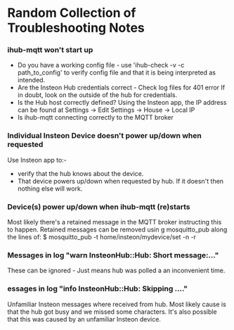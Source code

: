 # Random Collection of Troubleshooting Notes

### ihub-mqtt won't start up
- Do you have a working config file - use 'ihub-check -v -c path_to_config' to verify config file and that it is being
interpreted as intended.
- Are the Insteon Hub credentials correct - Check log files for 401 error
  If in doubt, look on the outside of the hub for credentials.
- Is the Hub host correctly defined? Using the Insteon app, the IP address can be found at
  Settings -> Edit Settings -> House -> Local IP
- Is ihub-mqtt connecting correctly to the MQTT broker

### Individual Insteon Device doesn't power up/down when requested

Use Insteon app to:-
- verify that the hub knows about the device.
- That device powers up/down when requested by hub. If it doesn't then nothing else will work.

### Device(s) power up/down when ihub-mqtt (re)starts

Most likely there's a retained message in the MQTT broker instructing this to happen. Retained messages can be removed usin
g mosquitto_pub along the lines of:
  $ mosquitto_pub -t home/insteon/mydevice/set -n -r

### Messages in log "warn  InsteonHub::Hub: Short message:..."

These can be ignored - Just means hub was polled a an inconvenient time.

### essages in log "info  InsteonHub::Hub: Skipping ...."

Unfamiliar Insteon messages where received from hub. Most likely cause is that the hub got busy and we missed some
characters. It's also possible that this was caused by an unfamiliar Insteon device.
